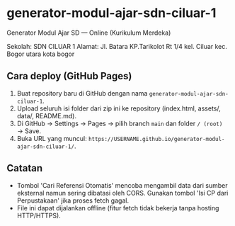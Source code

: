 # generator-modul-ajar-sdn-ciluar-1

Generator Modul Ajar SD — Online (Kurikulum Merdeka)

Sekolah: SDN CILUAR 1
Alamat: Jl. Batara KP.Tarikolot Rt 1/4 kel. Ciluar kec. Bogor utara kota bogor

## Cara deploy (GitHub Pages)

1. Buat repository baru di GitHub dengan nama `generator-modul-ajar-sdn-ciluar-1`.
2. Upload seluruh isi folder dari zip ini ke repository (index.html, assets/, data/, README.md).
3. Di GitHub → Settings → Pages → pilih branch `main` dan folder `/ (root)` → Save.
4. Buka URL yang muncul: `https://USERNAME.github.io/generator-modul-ajar-sdn-ciluar-1/`.

## Catatan
- Tombol 'Cari Referensi Otomatis' mencoba mengambil data dari sumber eksternal namun sering dibatasi oleh CORS. Gunakan tombol 'Isi CP dari Perpustakaan' jika proses fetch gagal.
- File ini dapat dijalankan offline (fitur fetch tidak bekerja tanpa hosting HTTP/HTTPS).
